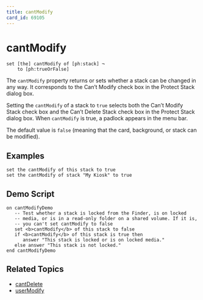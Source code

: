 ```yaml
---
title: cantModify
card_id: 69105
---
```


# cantModify

```
set [the] cantModify of [ph:stack] ¬
    to [ph:trueOrFalse]
```

The `cantModify` property returns or sets whether a stack can be changed in any way. It corresponds to the Can’t Modify check box in the Protect Stack dialog box.

Setting the `cantModify` of a stack to `true` selects both the Can’t Modify Stack check box and the Can’t Delete Stack check box in the Protect Stack dialog box.  When `cantModify` is true, a padlock appears in the menu bar. 

The default value is `false` (meaning that the card, background, or stack can be modified).

## Examples

```
set the cantModify of this stack to true
set the cantModify of stack "My Kiosk" to true
```

## Demo Script

```
on cantModifyDemo
   -- Test whether a stack is locked from the Finder, is on locked
   -- media, or is in a read-only folder on a shared volume. If it is,
   -- you can't set cantModify to false
   set <b>cantModify</b> of this stack to false
   if <b>cantModify</b> of this stack is true then
      answer "This stack is locked or is on locked media."
   else answer "This stack is not locked."
end cantModifyDemo
```

## Related Topics

* [cantDelete](/HyperTalkReference/properties/cantDelete)
* [userModify](/HyperTalkReference/properties/userModify)
